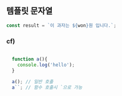 ## 템플릿 문자열 
```javascript
const result = `이 과자는 ${won}원 입니다.`;
```
### cf) 
```javascript

  function a(){
    console.log('hello');
  }
  
  a(); // 일반 호출
  a``; // 함수 호출시 `으로 가능
```